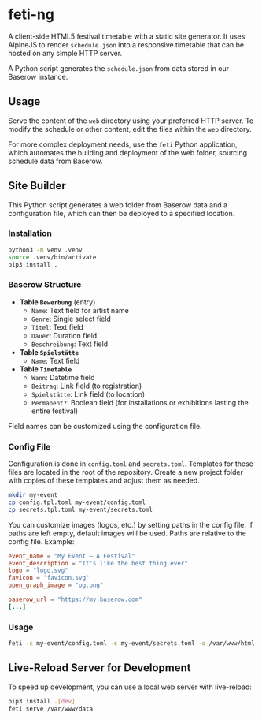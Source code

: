 # feti-ng

A client-side HTML5 festival timetable with a static site generator. It uses AlpineJS to render `schedule.json` into a responsive timetable that can be hosted on any simple HTTP server.

A Python script generates the `schedule.json` from data stored in our Baserow instance.

## Usage

Serve the content of the `web` directory using your preferred HTTP server. To modify the schedule or other content, edit the files within the `web` directory.

For more complex deployment needs, use the `feti` Python application, which automates the building and deployment of the web folder, sourcing schedule data from Baserow.

## Site Builder

This Python script generates a web folder from Baserow data and a configuration file, which can then be deployed to a specified location.

### Installation

```bash
python3 -m venv .venv
source .venv/bin/activate
pip3 install .
```

### Baserow Structure

- **Table `Bewerbung`** (entry)
  - `Name`: Text field for artist name
  - `Genre`: Single select field
  - `Titel`: Text field
  - `Dauer`: Duration field
  - `Beschreibung`: Text field
- **Table `Spielstätte`**
  - `Name`: Text field
- **Table `Timetable`**
  - `Wann`: Datetime field
  - `Beitrag`: Link field (to registration)
  - `Spielstätte`: Link field (to location)
  - `Permanent?`: Boolean field (for installations or exhibitions lasting the entire festival)

Field names can be customized using the configuration file.

### Config File

Configuration is done in `config.toml` and `secrets.toml`. Templates for these files are located in the root of the repository. Create a new project folder with copies of these templates and adjust them as needed.

```bash
mkdir my-event
cp config.tpl.toml my-event/config.toml
cp secrets.tpl.toml my-event/secrets.toml
```

You can customize images (logos, etc.) by setting paths in the config file. If paths are left empty, default images will be used. Paths are relative to the config file. Example:

```toml
event_name = "My Event – A Festival"
event_description = "It's like the best thing ever"
logo = "logo.svg"
favicon = "favicon.svg"
open_graph_image = "og.png"

baserow_url = "https://my.baserow.com"
[...]
```

### Usage

```bash
feti -c my-event/config.toml -s my-event/secrets.toml -o /var/www/html
```

## Live-Reload Server for Development

To speed up development, you can use a local web server with live-reload:

```bash
pip3 install .[dev]
feti serve /var/www/data
```